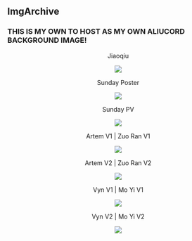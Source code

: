 ## ImgArchive
### THIS IS MY OWN TO HOST AS MY OWN ALIUCORD BACKGROUND IMAGE!
<p align=center>Jiaoqiu</p>
<p align=center><img src="Jiaoqiu.png"></p>

<p align=center>Sunday Poster</p>
<p align=center><img src="sunday_poster.jpg"></p>

<p align=center>Sunday PV</p>
<p align=center><img src="sunday_pv.jpg"></p>

<p align=center>Artem V1 | Zuo Ran V1</p>
<p align=center><img src="Artem1.jpg"></p>

<p align=center>Artem V2 | Zuo Ran V2</p>
<p align=center><img src="Artem2.jpg"></p>

<p align=center>Vyn V1 | Mo Yi V1</p>
<p align=center><img src="Vynn1.jpg"></p>

<p align=center>Vyn V2 | Mo Yi V2</p>
<p align=center><img src="Vynn2.jpg"></p>
